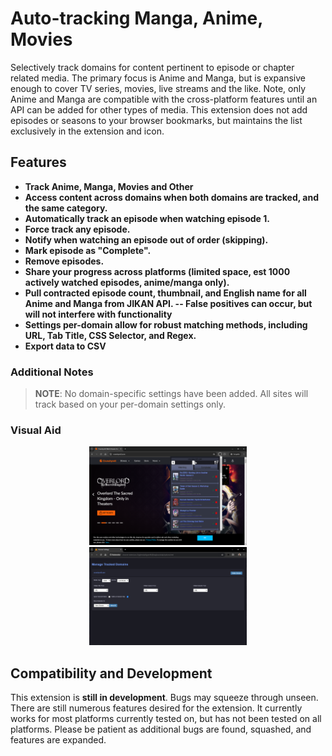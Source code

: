 # Auto-tracking Manga, Anime, Movies

Selectively track domains for content pertinent to episode or chapter related media. The primary focus is Anime and Manga, but is expansive enough to cover TV series, movies, live streams and the like. Note, only Anime and Manga are compatible with the cross-platform features until an API can be added for other types of media. This extension does not add episodes or seasons to your browser bookmarks, but maintains the list exclusively in the extension and icon.

## Features

- **Track Anime, Manga, Movies and Other**
- **Access content across domains when both domains are tracked, and the same category.**
- **Automatically track an episode when watching episode 1.**
- **Force track any episode.**
- **Notify when watching an episode out of order (skipping).**
- **Mark episode as "Complete".**
- **Remove episodes.**
- **Share your progress across platforms (limited space, est 1000 actively watched episodes, anime/manga only).**
- **Pull contracted episode count, thumbnail, and English name for all Anime and Manga from JIKAN API. -- False positives can occur, but will not interfere with functionality**
- **Settings per-domain allow for robust matching methods, including URL, Tab Title, CSS Selector, and Regex.**
- **Export data to CSV**

### Additional Notes

> **NOTE**: No domain-specific settings have been added. All sites will track based on your per-domain settings only.

### Visual Aid

<p align="center">
  <img src="https://github.com/Komak57/Bookmarker/blob/dev/docs/Bookmarker_screenshot.png?raw=true" width="50%">
  <img src="https://github.com/Komak57/Bookmarker/blob/dev/docs/Bookmarker_screenshot_options.png?raw=true" width="50%">
</p>

## Compatibility and Development

This extension is **still in development**. Bugs may squeeze through unseen. There are still numerous features desired for the extension. It currently works for most platforms currently tested on, but has not been tested on all platforms. Please be patient as additional bugs are found, squashed, and features are expanded.
